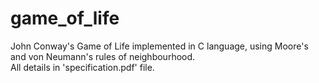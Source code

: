 # game_of_life

John Conway's Game of Life implemented in C language, using Moore's and von Neumann's rules of neighbourhood.<br>
All details in 'specification.pdf' file.
